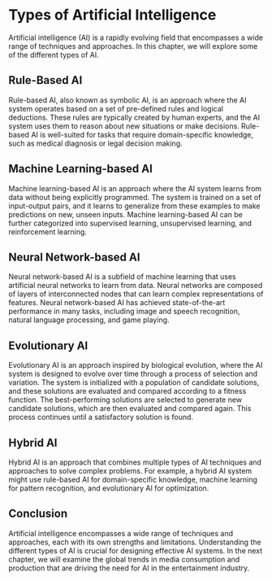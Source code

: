 Types of Artificial Intelligence
===================================================================================================

Artificial intelligence (AI) is a rapidly evolving field that encompasses a wide range of techniques and approaches. In this chapter, we will explore some of the different types of AI.

Rule-Based AI
-------------

Rule-based AI, also known as symbolic AI, is an approach where the AI system operates based on a set of pre-defined rules and logical deductions. These rules are typically created by human experts, and the AI system uses them to reason about new situations or make decisions. Rule-based AI is well-suited for tasks that require domain-specific knowledge, such as medical diagnosis or legal decision making.

Machine Learning-based AI
-------------------------

Machine learning-based AI is an approach where the AI system learns from data without being explicitly programmed. The system is trained on a set of input-output pairs, and it learns to generalize from these examples to make predictions on new, unseen inputs. Machine learning-based AI can be further categorized into supervised learning, unsupervised learning, and reinforcement learning.

Neural Network-based AI
-----------------------

Neural network-based AI is a subfield of machine learning that uses artificial neural networks to learn from data. Neural networks are composed of layers of interconnected nodes that can learn complex representations of features. Neural network-based AI has achieved state-of-the-art performance in many tasks, including image and speech recognition, natural language processing, and game playing.

Evolutionary AI
---------------

Evolutionary AI is an approach inspired by biological evolution, where the AI system is designed to evolve over time through a process of selection and variation. The system is initialized with a population of candidate solutions, and these solutions are evaluated and compared according to a fitness function. The best-performing solutions are selected to generate new candidate solutions, which are then evaluated and compared again. This process continues until a satisfactory solution is found.

Hybrid AI
---------

Hybrid AI is an approach that combines multiple types of AI techniques and approaches to solve complex problems. For example, a hybrid AI system might use rule-based AI for domain-specific knowledge, machine learning for pattern recognition, and evolutionary AI for optimization.

Conclusion
----------

Artificial intelligence encompasses a wide range of techniques and approaches, each with its own strengths and limitations. Understanding the different types of AI is crucial for designing effective AI systems. In the next chapter, we will examine the global trends in media consumption and production that are driving the need for AI in the entertainment industry.
